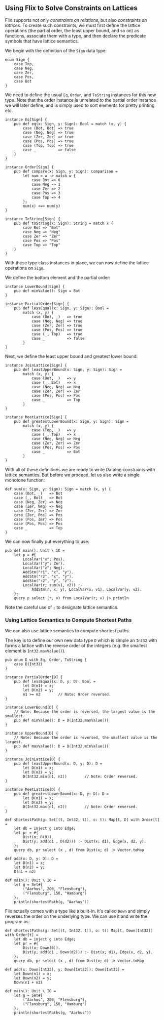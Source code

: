## Using Flix to Solve Constraints on Lattices

Flix supports not only _constraints on relations_,
but also _constraints on lattices_.
To create such constraints, we must first define the
lattice operations (the partial order, the least
upper bound, and so on) as functions, associate them
with a type, and then declare the predicate symbols
that have lattice semantics.

We begin with the definition of the `Sign` data type:

```flix
enum Sign {
    case Top,
    case Neg,
    case Zer,
    case Pos,
    case Bot
}
```

We need to define the usual `Eq`, `Order`, and
`ToString` instances for this new type.
Note that the order instance is unrelated to the
partial order instance we will later define, and is
simply used to sort elements for pretty printing etc.

```flix
instance Eq[Sign] {
    pub def eq(x: Sign, y: Sign): Bool = match (x, y) {
        case (Bot, Bot) => true
        case (Neg, Neg) => true
        case (Zer, Zer) => true
        case (Pos, Pos) => true
        case (Top, Top) => true
        case _          => false
    }
}

instance Order[Sign] {
    pub def compare(x: Sign, y: Sign): Comparison =
        let num = w -> match w {
            case Bot => 0
            case Neg => 1
            case Zer => 2
            case Pos => 3
            case Top => 4
        };
        num(x) <=> num(y)
}

instance ToString[Sign] {
    pub def toString(x: Sign): String = match x {
        case Bot => "Bot"
        case Neg => "Neg"
        case Zer => "Zer"
        case Pos => "Pos"
        case Top => "Top"
    }
}
```

With these type class instances in place, we can now
define the lattice operations on `Sign`.

We define the bottom element and the partial order:

```flix
instance LowerBound[Sign] {
    pub def minValue(): Sign = Bot
}

instance PartialOrder[Sign] {
    pub def lessEqual(x: Sign, y: Sign): Bool =
        match (x, y) {
            case (Bot, _)   => true
            case (Neg, Neg) => true
            case (Zer, Zer) => true
            case (Pos, Pos) => true
            case (_, Top)   => true
            case _          => false
        }
}
```

Next, we define the least upper bound and greatest
lower bound:

```flix
instance JoinLattice[Sign] {
    pub def leastUpperBound(x: Sign, y: Sign): Sign =
        match (x, y) {
            case (Bot, _)   => y
            case (_, Bot)   => x
            case (Neg, Neg) => Neg
            case (Zer, Zer) => Zer
            case (Pos, Pos) => Pos
            case _          => Top
        }
}

instance MeetLattice[Sign] {
    pub def greatestLowerBound(x: Sign, y: Sign): Sign =
        match (x, y) {
            case (Top, _)   => y
            case (_, Top)   => x
            case (Neg, Neg) => Neg
            case (Zer, Zer) => Zer
            case (Pos, Pos) => Pos
            case _          => Bot
        }
}
```

With all of these definitions we are ready to write
Datalog constraints with lattice semantics.
But before we proceed, let us also write a single
monotone function:

```flix
def sum(x: Sign, y: Sign): Sign = match (x, y) {
    case (Bot, _)   => Bot
    case (_, Bot)   => Bot
    case (Neg, Zer) => Neg
    case (Zer, Neg) => Neg
    case (Zer, Zer) => Zer
    case (Zer, Pos) => Pos
    case (Pos, Zer) => Pos
    case (Pos, Pos) => Pos
    case _          => Top
}
```

We can now finally put everything to use:

```flix
pub def main(): Unit \ IO =
    let p = #{
        LocalVar("x"; Pos).
        LocalVar("y"; Zer).
        LocalVar("z"; Neg).
        AddStm("r1", "x", "y").
        AddStm("r2", "x", "y").
        AddStm("r2", "y", "z").
        LocalVar(r; sum(v1, v2)) :-
            AddStm(r, x, y), LocalVar(x; v1), LocalVar(y; v2).
    };
    query p select (r, v) from LocalVar(r; v) |> println
```

Note the careful use of `;` to designate lattice
semantics.

### Using Lattice Semantics to Compute Shortest Paths

We can also use lattice semantics to compute shortest paths.

The key is to define our own new data type `D` which is simple an `Int32` with
forms a lattice with the reverse order of the integers (e.g. the smallest
element is `Int32.maxValue()`).

```flix
pub enum D with Eq, Order, ToString {
    case D(Int32)
}

instance PartialOrder[D] {
    pub def lessEqual(x: D, y: D): Bool = 
        let D(n1) = x;
        let D(n2) = y;
        n1 >= n2        // Note: Order reversed.
}

instance LowerBound[D] {
    // Note: Because the order is reversed, the largest value is the smallest.
    pub def minValue(): D = D(Int32.maxValue())
}

instance UpperBound[D] {
    // Note: Because the order is reversed, the smallest value is the largest.
    pub def maxValue(): D = D(Int32.minValue())
}

instance JoinLattice[D] {
    pub def leastUpperBound(x: D, y: D): D = 
        let D(n1) = x;
        let D(n2) = y;
        D(Int32.min(n1, n2))        // Note: Order reversed.
}

instance MeetLattice[D] {
    pub def greatestLowerBound(x: D, y: D): D = 
        let D(n1) = x;
        let D(n2) = y;
        D(Int32.max(n1, n2))        // Note: Order reversed.
}

def shortestPath(g: Set[(t, Int32, t)], o: t): Map[t, D] with Order[t] =
    let db = inject g into Edge;
    let pr = #{
        Dist(o; D(0)).
        Dist(y; add(d1 , D(d2))) :- Dist(x; d1), Edge(x, d2, y).
    };
    query db, pr select (x , d) from Dist(x; d) |> Vector.toMap

def add(x: D, y: D): D = 
    let D(n1) = x;
    let D(n2) = y;
    D(n1 + n2)

def main(): Unit \ IO = 
    let g = Set#{
        ("Aarhus", 200, "Flensburg"),
        ("Flensburg", 150, "Hamburg")
    };
    println(shortestPath(g, "Aarhus"))

```

Flix actually comes with a type like `D` built-in. It's called `Down` and simply
reverses the order on the underlying type. We can use it and write the program
as: 

```flix
def shortestPaths(g: Set[(t, Int32, t)], o: t): Map[t, Down[Int32]] with Order[t] =
    let db = inject g into Edge;
    let pr = #{
        Dist(o; Down(0)).
        Dist(y; add(d1 , Down(d2))) :- Dist(x; d1), Edge(x, d2, y).
    };
    query db, pr select (x , d) from Dist(x; d) |> Vector.toMap

def add(x: Down[Int32], y: Down[Int32]): Down[Int32] = 
    let Down(n1) = x;
    let Down(n2) = y;
    Down(n1 + n2)

def main(): Unit \ IO = 
    let g = Set#{
        ("Aarhus", 200, "Flensburg"),
        ("Flensburg", 150, "Hamburg")
    };
    println(shortestPaths(g, "Aarhus"))

```